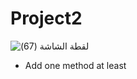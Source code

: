 # Project2


![‏‏لقطة الشاشة (67)](https://user-images.githubusercontent.com/52765342/213454200-db14408d-15e7-4fef-ada1-aa8b97b48bb1.png)

- Add one method at least

